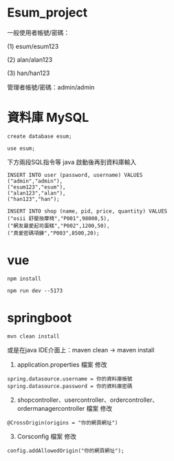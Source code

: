 # Esum_project

一般使用者帳號/密碼：

(1)  esum/esum123

(2)  alan/alan123

(3)  han/han123

管理者帳號/密碼：admin/admin

# 資料庫 MySQL
```
create database esum;
```

```
use esum;
```

下方兩段SQL指令等  java  啟動後再到資料庫輸入
```
INSERT INTO user (password, username) VALUES
("admin","admin"),
("esum123","esum"),
("alan123","alan"),
("han123","han");
```

```
INSERT INTO shop (name, pid, price, quantity) VALUES
("osii 舒壓按摩椅","P001",98000,5),
("網友最愛起司蛋糕","P002",1200,50),
("真愛密碼項鍊","P003",8500,20);
```

# vue
```
npm install
```
```
npm run dev --5173
```

# springboot

```
mvn clean install
```

或是在java IDE介面上：maven clean -> maven install

1.  application.properties 檔案  修改

```
spring.datasource.username = 你的資料庫帳號
spring.datasource.password = 你的資料庫密碼
```

2.  shopcontroller、usercontroller、ordercontroller、ordermanagercontroller 檔案  修改

```
@CrossOrigin(origins = "你的網頁網址")
```

3.  Corsconfig 檔案  修改

```
config.addAllowedOrigin("你的網頁網址");
```

